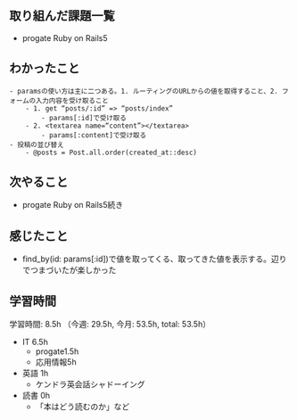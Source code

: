 ## 取り組んだ課題一覧
- progate Ruby on Rails5
## わかったこと
    - paramsの使い方は主に二つある。1. ルーティングのURLからの値を取得すること、2. フォームの入力内容を受け取ること
        - 1. get “posts/:id” => “posts/index”
            - params[:id]で受け取る
        - 2. <textarea name=“content”></textarea>
            - params[:content]で受け取る
    - 投稿の並び替え
        - @posts = Post.all.order(created_at::desc)
## 次やること
- progate Ruby on Rails5続き
## 感じたこと
- find_by(id: params[:id])で値を取ってくる、取ってきた値を表示する。辺りでつまづいたが楽しかった
## 学習時間
学習時間: 8.5h （今週: 29.5h, 今月: 53.5h, total: 53.5h）
- IT 6.5h
  - progate1.5h
  - 応用情報5h
- 英語 1h
  - ケンドラ英会話シャドーイング
- 読書 0h
  - 「本はどう読むのか」など
